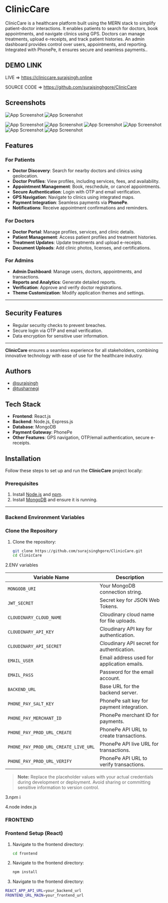 # ClinicCare

ClinicCare is a healthcare platform built using the MERN stack to simplify patient-doctor interactions. It enables patients to search for doctors, book appointments, and navigate clinics using GPS. Doctors can manage treatments, upload e-receipts, and track patient histories. An admin dashboard provides control over users, appointments, and reporting. Integrated with PhonePe, it ensures secure and seamless payments..

## DEMO LINK

LIVE =>
https://cliniccare.surajsingh.online

SOURCE CODE => https://github.com/surajsinghgore/ClinicCare

## Screenshots

![App Screenshot](https://res.cloudinary.com/dnxv21hr0/image/upload/v1732265273/socket.io/clinicCare/d1nd83oapmt6b7apubto.png)
![App Screenshot](https://res.cloudinary.com/dnxv21hr0/image/upload/v1732265276/socket.io/clinicCare/v697eb0cjokkav5bcmos.png)

![App Screenshot](https://res.cloudinary.com/dnxv21hr0/image/upload/v1732265292/socket.io/clinicCare/xnvl79namkmfpdsnjzzt.png)
![App Screenshot](https://res.cloudinary.com/dnxv21hr0/image/upload/v1732265290/socket.io/clinicCare/iquvfmhhsexmrvgiw9il.png)
![App Screenshot](https://res.cloudinary.com/dnxv21hr0/image/upload/v1732265284/socket.io/clinicCare/qp5owkybi8yv8ih19q1a.png)
![App Screenshot](https://res.cloudinary.com/dnxv21hr0/image/upload/v1732265274/socket.io/clinicCare/gihsaoxk6rb6jtttnoic.png)
![App Screenshot](https://res.cloudinary.com/dnxv21hr0/image/upload/v1732265274/socket.io/clinicCare/tdpvpsufkower1ssmk7o.png)
![App Screenshot](https://res.cloudinary.com/dnxv21hr0/image/upload/v1732265272/socket.io/clinicCare/ku6dzfayatummlw7cjkx.png)

## Features

### **For Patients**

- **Doctor Discovery**: Search for nearby doctors and clinics using geolocation.
- **Doctor Profiles**: View profiles, including services, fees, and availability.
- **Appointment Management**: Book, reschedule, or cancel appointments.
- **Secure Authentication**: Login with OTP and email verification.
- **GPS Navigation**: Navigate to clinics using integrated maps.
- **Payment Integration**: Seamless payments via **PhonePe**.
- **Notifications**: Receive appointment confirmations and reminders.

### **For Doctors**

- **Doctor Portal**: Manage profiles, services, and clinic details.
- **Patient Management**: Access patient profiles and treatment histories.
- **Treatment Updates**: Update treatments and upload e-receipts.
- **Document Uploads**: Add clinic photos, licenses, and certifications.

### **For Admins**

- **Admin Dashboard**: Manage users, doctors, appointments, and transactions.
- **Reports and Analytics**: Generate detailed reports.
- **Verification**: Approve and verify doctor registrations.
- **Theme Customization**: Modify application themes and settings.

---

## Security Features

- Regular security checks to prevent breaches.
- Secure login via OTP and email verification.
- Data encryption for sensitive user information.

---

**ClinicCare** ensures a seamless experience for all stakeholders, combining innovative technology with ease of use for the healthcare industry.

## Authors

- [@surajsingh](https://github.com/surajsinghgore)
- [@tusharnegi](https://github.com/tusharn3115)

## Tech Stack

- **Frontend**: React.js
- **Backend**: Node.js, Express.js
- **Database**: MongoDB
- **Payment Gateway**: PhonePe
- **Other Features**: GPS navigation, OTP/email authentication, secure e-receipts.

## Installation

Follow these steps to set up and run the **ClinicCare** project locally:

### Prerequisites

1. Install [Node.js](https://nodejs.org/) and [npm](https://www.npmjs.com/).
2. Install [MongoDB](https://www.mongodb.com/) and ensure it is running.

---

### Backend Environment Variables

### Clone the Repository

1. Clone the repository:
   ```bash
   git clone https://github.com/surajsinghgore/ClinicCare.git
   cd ClinicCare
   ```

2.ENV variables

| Variable Name                        | Description                                |
| ------------------------------------ | ------------------------------------------ |
| `MONGODB_URI`                        | Your MongoDB connection string.            |
| `JWT_SECRET`                         | Secret key for JSON Web Tokens.            |
| `CLOUDINARY_CLOUD_NAME`              | Cloudinary cloud name for file uploads.    |
| `CLOUDINARY_API_KEY`                 | Cloudinary API key for authentication.     |
| `CLOUDINARY_API_SECRET`              | Cloudinary API secret for authentication.  |
| `EMAIL_USER`                         | Email address used for application emails. |
| `EMAIL_PASS`                         | Password for the email account.            |
| `BACKEND_URL`                        | Base URL for the backend server.           |
| `PHONE_PAY_SALT_KEY`                 | PhonePe salt key for payment integration.  |
| `PHONE_PAY_MERCHANT_ID`              | PhonePe merchant ID for payments.          |
| `PHONE_PAY_PROD_URL_CREATE`          | PhonePe API URL to create transactions.    |
| `PHONE_PAY_PROD_URL_CREATE_LIVE_URL` | PhonePe API live URL for transactions.     |
| `PHONE_PAY_PROD_URL_VERIFY`          | PhonePe API URL to verify transactions.    |

> **Note:** Replace the placeholder values with your actual credentials during development or deployment. Avoid sharing or committing sensitive information to version control.

3.npm i

4.node index.js

### FRONTEND

### Frontend Setup (React)

1. Navigate to the frontend directory:
   ```bash
   cd frontend
   ```
2. Navigate to the frontend directory:

   ```bash
   npm install

   ```

3. Navigate to the frontend directory:

```bash
REACT_APP_API_URL=your_backend_url
FRONTEND_URL_MAIN=your_frontend_url
```
